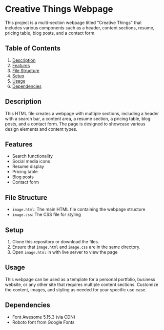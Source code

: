 # Creative Things Webpage

This project is a multi-section webpage titled "Creative Things" that includes various components such as a header, content sections, resume, pricing table, blog posts, and a contact form.

## Table of Contents

1. [Description](#description)
2. [Features](#features)
3. [File Structure](#file-structure)
4. [Setup](#setup)
5. [Usage](#usage)
6. [Dependencies](#dependencies)

## Description

This HTML file creates a webpage with multiple sections, including a header with a search bar, a content area, a resume section, a pricing table, blog posts, and a contact form. The page is designed to showcase various design elements and content types.

## Features


- Search functionality
- Social media icons
- Resume display
- Pricing table
- Blog posts
- Contact form

## File Structure

- `image.html`: The main HTML file containing the webpage structure
- `image.css`: The CSS file for styling 

## Setup

1. Clone this repository or download the files.
2. Ensure that `image.html` and `image.css` are in the same directory.
3. Open `image.html` in with live server to view the page

## Usage

This webpage can be used as a template for a personal portfolio, business website, or any other site that requires multiple content sections. Customize the content, images, and styling as needed for your specific use case.

## Dependencies

- Font Awesome 5.15.3 (via CDN)
- Roboto font from Google Fonts
